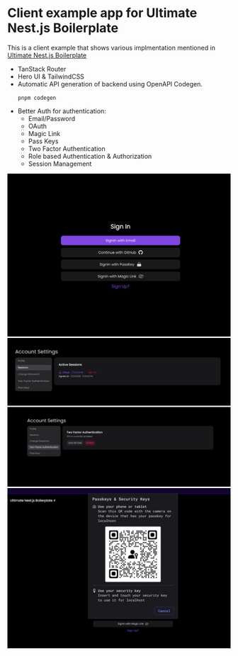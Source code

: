 # Client example app for Ultimate Nest.js Boilerplate

This is a client example that shows various implmentation mentioned in [Ultimate Nest.js Boilerplate](https://github.com/niraj-khatiwada/ultimate-nestjs-boilerplate)

- TanStack Router
- Hero UI & TailwindCSS
- Automatic API generation of backend using OpenAPI Codegen.
  ```
  pnpm codegen
  ```
- Better Auth for authentication:
  - Email/Password
  - OAuth
  - Magic Link
  - Pass Keys
  - Two Factor Authentication
  - Role based Authentication & Authorization
  - Session Management

<img src="./github-assets/better-auth-client.png" />
<img src="./github-assets/better-auth-sessions.png" />
<img src="./github-assets/better-auth-2fa.png" />
<img src="./github-assets/better-auth-passkey.png" />
